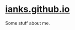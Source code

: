 [ianks.github.io](https://github.com/ianks/ianks.github.io/)
============================================================

Some stuff about me.

